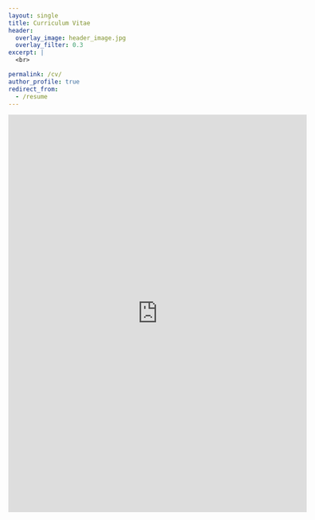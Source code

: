 ```yaml
---
layout: single
title: Curriculum Vitae
header:
  overlay_image: header_image.jpg
  overlay_filter: 0.3
excerpt: |
  <br>

permalink: /cv/
author_profile: true
redirect_from:
  - /resume
---
```


<embed src="https://jooyounggkim.github.io/files/CV_JooyoungKim.pdf" width="600" height="800" type='application/pdf'>
